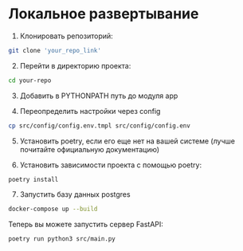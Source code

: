 # Локальное развертывание
1. Клонировать репозиторий:
```bash
git clone 'your_repo_link'
```

2. Перейти в директорию проекта:
```bash
cd your-repo
```
3. Добавить в PYTHONPATH путь до модуля app

4. Переопределить настройки через config
```bash
cp src/config/config.env.tmpl src/config/config.env
```

5. Установить poetry, если его еще нет на вашей системе (лучше почитайте официальную документацию)

6. Установить зависимости проекта с помощью poetry:
```bash
poetry install
```

7. Запустить базу данных postgres
```bash
docker-compose up --build
```

Теперь вы можете запустить сервер FastAPI:
```bash
poetry run python3 src/main.py
```